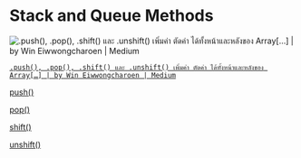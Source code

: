 # Stack and Queue Methods

![[.push(), .pop(), .shift() และ .unshift() เพิ่มค่า ตัดค่า ได้ทั้งหน้าและหลังของ Array[…] | by Win Eiwwongcharoen | Medium](https://medium.com/@rennerwin/push-pop-shift-%E0%B9%81%E0%B8%A5%E0%B8%B0-unshift-%E0%B9%80%E0%B8%9E%E0%B8%B4%E0%B9%88%E0%B8%A1%E0%B8%84%E0%B9%88%E0%B8%B2-%E0%B8%95%E0%B8%B1%E0%B8%94%E0%B8%84%E0%B9%88%E0%B8%B2-%E0%B9%84%E0%B8%94%E0%B9%89%E0%B8%97%E0%B8%B1%E0%B9%89%E0%B8%87%E0%B8%AB%E0%B8%99%E0%B9%89%E0%B8%B2%E0%B9%81%E0%B8%A5%E0%B8%B0%E0%B8%AB%E0%B8%A5%E0%B8%B1%E0%B8%87%E0%B8%82%E0%B8%AD%E0%B8%87-array-80d22250b735)](./preview.png)

[`.push(), .pop(), .shift() และ .unshift() เพิ่มค่า ตัดค่า ได้ทั้งหน้าและหลังของ Array[…] | by Win Eiwwongcharoen | Medium`](https://medium.com/@rennerwin/push-pop-shift-%E0%B9%81%E0%B8%A5%E0%B8%B0-unshift-%E0%B9%80%E0%B8%9E%E0%B8%B4%E0%B9%88%E0%B8%A1%E0%B8%84%E0%B9%88%E0%B8%B2-%E0%B8%95%E0%B8%B1%E0%B8%94%E0%B8%84%E0%B9%88%E0%B8%B2-%E0%B9%84%E0%B8%94%E0%B9%89%E0%B8%97%E0%B8%B1%E0%B9%89%E0%B8%87%E0%B8%AB%E0%B8%99%E0%B9%89%E0%B8%B2%E0%B9%81%E0%B8%A5%E0%B8%B0%E0%B8%AB%E0%B8%A5%E0%B8%B1%E0%B8%87%E0%B8%82%E0%B8%AD%E0%B8%87-array-80d22250b735)

[push()](./push().md)

[pop()](./pop.md)

[shift()](./shift().md)

[unshift()](./unshift().md)

